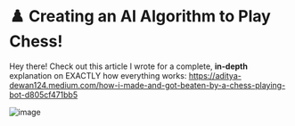 # ♟️ Creating an AI Algorithm to Play Chess!

Hey there! Check out this article I wrote for a complete, **in-depth** explanation on EXACTLY how everything works: https://aditya-dewan124.medium.com/how-i-made-and-got-beaten-by-a-chess-playing-bot-d805cf471bb5

![image](https://user-images.githubusercontent.com/65571552/153607185-c4c3c8c3-b4d9-4fc1-80ad-6124ed0c0c1e.png)
